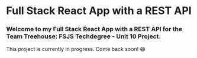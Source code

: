# Full Stack React App with a REST API

### Welcome to my Full Stack React App with a REST API for the Team Treehouse: FSJS Techdegree - Unit 10 Project.

This project is currently in progress. Come back soon! :smile: